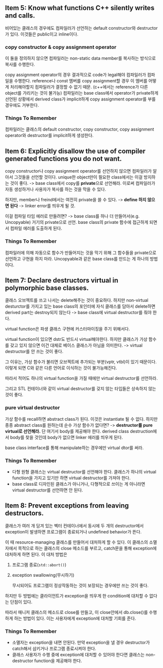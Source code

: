 ## Item 5: Know what functions C++ silently writes and calls.

비어있는 클래스의 경우에도 컴파일러가 선언하는 default constructor와 destructor가 있다. 이것들은 public이고 inline이다.



### copy constructor & copy assignment operator

이 둘을 정의하지 않으면 컴파일러는 non-static data member를 복사하는 방식으로 복사를 수행한다.

copy assignment operator의 경우 결과적으로 code가 legal해야 컴파일러가 컴파일을 수행한다. reference나 const 멤버를 copy assignment할 경우 이 멤버를 어떻게 처리해야할지 컴파일러가 결정할 수 없기 때문. (c++에서는 reference가 다른 object를 가리키는 것이 불가능) 컴파일러는 base class에서 operator가 private하게 선언된 상황에서 derived class가 implicit하게 copy assignment operator를 부를 경우에도 거부한다.



### Things To Remember

컴파일러는 클래스의 default constructor, copy constructor, copy assignment operator와 destructor를 implicit하게 생성한다.





## Item 6: Explicitly disallow the use of compiler generated functions you do not want.

copy constructor나 copy assignment operator를 선언하지 않으면 컴파일러가 알아서 그것들을 선언할 것이다. unique한 object만이 필요한 class에서는 이걸 방지하는 것이 좋다. -> base class에서 copy를 **private**으로 선언해라. 이로써 컴파일러가 자동 생성하거나 사용자가 복사를 하는 것을 막을 수 있다.



하지만, member나 freind에서는 여전히 private을 쓸 수 있다. -> **define 하지 않으면 된다** -> linker error를 띄우게 될 것.



이걸 컴파일 타임 에러로 만들려면? -> base class를 하나 더 만들어서(e.g. Uncopyable) 거기의 private으로 선언. base class의 private 함수에 접근하게 되면서 컴파일 에러를 도출하게 된다.



### Things To Remember

컴파일러에 의해 자동으로 함수가 만들어지는 것을 막기 위해 그 함수들을 private으로 선언하고 구현을 하지 마라. Uncopyable과 같은 base class를 만드는 게 하나의 방법이다.





## Item 7: Declare destructors virtual in polymorphic base classes.

클래스 오브젝트를 쓰고 나서는 delete해주는 것이 중요하다. 하지만 non-virtual desturctor를 가지고 있는 base class의 포인터에 자식 클래스를 담아서 delete하면 derived part는 destroy되지 않는다 -> base class에 virtual destructor를 줘야 한다.

virtual function은 파생 클래스 구현에 커스터마이징을 주기 위해서다.

virtual function이 있으면 dstr도 반드시 virtual해야한다. 하지만 클래스가 가상 함수를 갖고 있지 않으면 이건 대체로 베이스 클래스가 아님을 의미한다. -> virtual destructor를 안 쓰는 것이 좋다.

그 이유는, 가상 함수가 불리면 오브젝트에 추가되는 부분(vptr, vtbl)이 있기 때문이다. 이렇게 되면 C와 같은 다른 언어로 이식하는 것이 불가능해진다.

따라서 적어도 하나의 virtual function을 가질 때에만 virtual destructor를 선언하라.

그리고 STL 컨테이너와 같이 virtual destructor를 갖지 않는 타입들은 상속하지 않는 것이 좋다.



### pure virtual destructor

가상 함수를 recall하면 abstract class가 된다. 이것은 instantiate 될 수 없다. 하지만 종종 abstract class를 원하는데 순수 가상 함수가 없다면? -> **destructor를 pure virtual로 선언해라.** 단 여기서 body를 제공해야 한다. derived class destruction에서 body를 찾을 것인데 body가 없으면 linker 에러를 띄우게 된다.



base class interface를 통해 manipulate하는 경우에만 virtual dtor를 써라.



### Things To Remember

- 다형 원형 클래스는 virtual destructor를 선언해야 한다. 클래스가 하나의 virtual function을 가지고 있기만 하면 virtual destructor를 가져야 한다.
- base class로 디자인된 클래스가 아니거나, 다형적으로 쓰이는 게 아니라면 virtual destructor를 선언하면 안 된다.





## Item 8: Prevent exceptions from leaving destructors.

클래스가 여러 개 담겨 있는 벡터 컨테이너에서 동시에 두 개의 destructor에서 exception이 발생하면 프로그램이 종료되거나 undefined behavior가 뜬다.

이 때 resource-managing 클래스를 만들어서 대처하게 할 수 있다. 이 클래스의 소멸자에서 목적으로 하는 클래스의 close 메소드를 부르고, catch문을 통해 exception에 대처하게 하면 된다. 이 대처 방법은

1. 프로그램 종료(`std::abort()`)

2. exception swallowing(무시하기)

   무시되어도 프로그램이 정상작동하는 것이 보장되는 경우에만 쓰는 것이 좋다.

하지만 두 방법에는 클라이언트가 exception을 띄우게 한 condition에 대처할 수 없다는 단점이 있다.



따라서 매니저 클래스의 메소드로 close를 만들고, 이 close안에서 db.close()를 수행하게 하는 방법이 있다. 이는 사용자에게 exception에 대처할 기회를 준다.



### Things To Remember

- 소멸자는 exception을 내면 안된다. 만약 exception을 낼 경우 destructor가 catch해서 삼키거나 프로그램 종료시켜야 한다.
- 클래스 사용자가 수행 중에 exception에 대처할 수 있어야 한다면 클래스는 non-destructor function을 제공해야 한다.





































